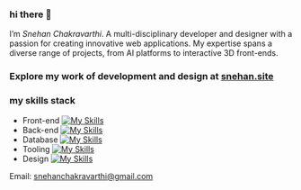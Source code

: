### hi there 👋
 I’m _Snehan Chakravarthi_. A multi-disciplinary developer and designer with a passion for creating innovative web applications. My expertise spans a diverse range of projects, from AI platforms to interactive 3D front-ends.

###  Explore my work of development and design at [snehan.site](https://snehan.site)

### my skills stack
- Front-end
[![My Skills](https://skillicons.dev/icons?i=react,threejs,svelte,next,astro,remix,tailwind)](https://skillicons.dev)
- Back-end
[![My Skills](https://skillicons.dev/icons?i=nodejs,express,python,flask,fastapi,django)](https://skillicons.dev)
- Database
[![My Skills](https://skillicons.dev/icons?i=postgres,mysql,supabase,mongo,firebase)](https://skillicons.dev)
- Tooling
[![My Skills](https://skillicons.dev/icons?i=postman,graphql,git,vscode,docker,vercel,kubernetes)](https://skillicons.dev)
- Design
[![My Skills](https://skillicons.dev/icons?i=figma,xd,blender,ps,ai,ae)](https://skillicons.dev)

Email: snehanchakravarthi@gmail.com
